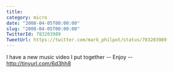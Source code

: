 ```yaml
---
title: 
category: micro
date: "2008-04-05T00:00:00"
slug: "2008-04-05T00:00:00"
TwitterId: 783203989
TweetUrl: https://twitter.com/mark_philpot/status/783203989
---
```


I have a new music video I put together -- Enjoy -- http://tinyurl.com/6d3hh8
